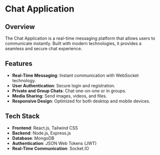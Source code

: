 # Chat Application

## Overview
The Chat Application is a real-time messaging platform that allows users to communicate instantly. Built with modern technologies, it provides a seamless and secure chat experience.

## Features
- **Real-Time Messaging**: Instant communication with WebSocket technology.
- **User Authentication**: Secure login and registration.
- **Private and Group Chats**: Chat one-on-one or in groups.
- **Media Sharing**: Send images, videos, and files.
- **Responsive Design**: Optimized for both desktop and mobile devices.

## Tech Stack
- **Frontend**: React.js, Tailwind CSS
- **Backend**: Node.js, Express.js
- **Database**: MongoDB
- **Authentication**: JSON Web Tokens (JWT)
- **Real-Time Communication**: Socket.IO
